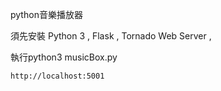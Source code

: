 python音樂播放器

須先安裝
Python 3 ,
Flask ,
Tornado Web Server ,

執行python3 musicBox.py
```
http://localhost:5001

```
